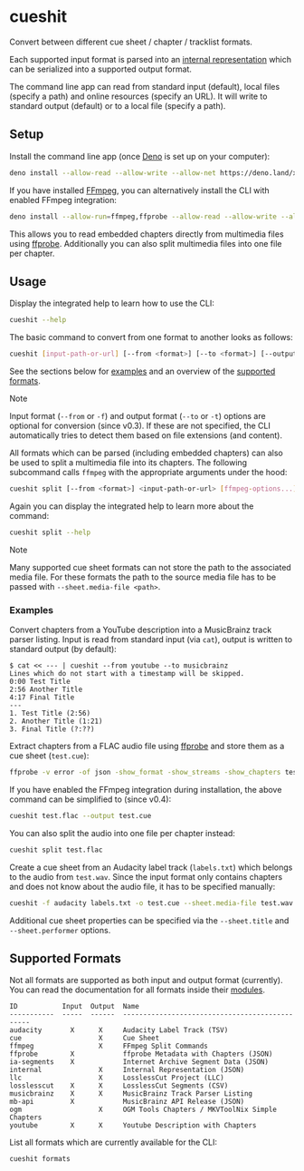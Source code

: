 # cueshit

Convert between different cue sheet / chapter / tracklist formats.

Each supported input format is parsed into an [internal representation] which can be serialized into a supported output format.

The command line app can read from standard input (default), local files (specify a path) and online resources (specify an URL).
It will write to standard output (default) or to a local file (specify a path).

## Setup

Install the command line app (once [Deno] is set up on your computer):

```sh
deno install --allow-read --allow-write --allow-net https://deno.land/x/cueshit/cli.ts
```

If you have installed [FFmpeg], you can alternatively install the CLI with enabled FFmpeg integration:

```sh
deno install --allow-run=ffmpeg,ffprobe --allow-read --allow-write --allow-net https://deno.land/x/cueshit/cli.ts
```

This allows you to read embedded chapters directly from multimedia files using [ffprobe].
Additionally you can also split multimedia files into one file per chapter.

## Usage

Display the integrated help to learn how to use the CLI:

```sh
cueshit --help
```

The basic command to convert from one format to another looks as follows:

```sh
cueshit [input-path-or-url] [--from <format>] [--to <format>] [--output <path>]
```

See the sections below for [examples](#examples) and an overview of the [supported formats](#supported-formats).

> [!NOTE]
> Input format (`--from` or `-f`) and output format (`--to` or `-t`) options are optional for conversion (since v0.3).
> If these are not specified, the CLI automatically tries to detect them based on file extensions (and content).

All formats which can be parsed (including embedded chapters) can also be used to split a multimedia file into its chapters.
The following subcommand calls `ffmpeg` with the appropriate arguments under the hood:

```sh
cueshit split [--from <format>] <input-path-or-url> [ffmpeg-options...]
```

Again you can display the integrated help to learn more about the command:

```sh
cueshit split --help
```

> [!NOTE]
> Many supported cue sheet formats can not store the path to the associated media file.
> For these formats the path to the source media file has to be passed with `--sheet.media-file <path>`.

### Examples

Convert chapters from a YouTube description into a MusicBrainz track parser listing.
Input is read from standard input (via `cat`), output is written to standard output (by default):

```
$ cat << --- | cueshit --from youtube --to musicbrainz
Lines which do not start with a timestamp will be skipped.
0:00 Test Title
2:56 Another Title
4:17 Final Title
---
1. Test Title (2:56)
2. Another Title (1:21)
3. Final Title (?:??)
```

Extract chapters from a FLAC audio file using [ffprobe] and store them as a cue sheet (`test.cue`):

```sh
ffprobe -v error -of json -show_format -show_streams -show_chapters test.flac | cueshit -o test.cue
```

If you have enabled the FFmpeg integration during installation, the above command can be simplified to (since v0.4):

```sh
cueshit test.flac --output test.cue
```

You can also split the audio into one file per chapter instead:

```sh
cueshit split test.flac
```

Create a cue sheet from an Audacity label track (`labels.txt`) which belongs to the audio from `test.wav`.
Since the input format only contains chapters and does not know about the audio file, it has to be specified manually:

```sh
cueshit -f audacity labels.txt -o test.cue --sheet.media-file test.wav
```

Additional cue sheet properties can be specified via the `--sheet.title` and `--sheet.performer` options.

## Supported Formats

Not all formats are supported as both input and output format (currently).
You can read the documentation for all formats inside their [modules](https://deno.land/x/cueshit/format).

```
ID           Input  Output  Name
-----------  -----  ------  -----------------------------------------------
audacity       X      X     Audacity Label Track (TSV)
cue                   X     Cue Sheet
ffmpeg                X     FFmpeg Split Commands
ffprobe        X            ffprobe Metadata with Chapters (JSON)
ia-segments    X            Internet Archive Segment Data (JSON)
internal              X     Internal Representation (JSON)
llc                   X     LosslessCut Project (LLC)
losslesscut    X      X     LosslessCut Segments (CSV)
musicbrainz    X      X     MusicBrainz Track Parser Listing
mb-api         X            MusicBrainz API Release (JSON)
ogm                   X     OGM Tools Chapters / MKVToolNix Simple Chapters
youtube        X      X     Youtube Description with Chapters
```

List all formats which are currently available for the CLI:

```sh
cueshit formats
```

[Deno]: https://deno.com/
[internal representation]: https://deno.land/x/cueshit/cuesheet.ts?s=CueSheet
[FFmpeg]: https://ffmpeg.org/
[ffprobe]: https://ffmpeg.org/ffprobe.html
